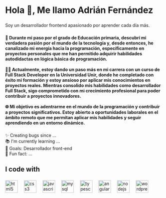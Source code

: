 <h1 align="left">Hola 👋, Me llamo Adrián Fernández</h1>

###

<p align="left">Soy un desarrollador frontend apasionado por aprender cada día más.</p>

###

<h4 align="left">🚀 Durante mi paso por el grado de Educación primaria, descubrí mi verdadera pasión por el mundo de la tecnología y, desde entonces, he canalizado mi energía hacia la programación, específicamente en proyectos personales que me han permitido adquirir habilidades autodidactas en lógica básica de programación.<br><br>👨‍💻 Actualmente, estoy dando un paso más en mi carrera con un curso de Full Stack Developer en la Universidad Unir, donde he completado con éxito mi formación y estoy ansioso por aplicar mis conocimientos en proyectos reales. Mientras consolido mis habilidades como desarrollador Full Stack, sigo comprometido con mi crecimiento profesional para poder contribuir a proyectos innovadores.<br><br>🌐 Mi objetivo es adentrarme en el mundo de la programación y contribuir a proyectos significativos. Estoy abierto a oportunidades laborales en el ámbito remoto que me permitan aplicar mis habilidades y seguir aprendiendo en un entorno dinámico.</h4>

###

<p align="left">✨ Creating bugs since ...<br>📚 I'm currently learning ...<br>🎯 Goals: Desarrollador front-end<br>🎲 Fun fact: ...</p>

###

<h2 align="left">I code with</h2>

###

<div align="left">
  <img src="https://cdn.jsdelivr.net/gh/devicons/devicon/icons/html5/html5-original.svg" height="40" alt="html5 logo"  />
  <img width="12" />
  <img src="https://cdn.jsdelivr.net/gh/devicons/devicon/icons/css3/css3-original.svg" height="40" alt="css3 logo"  />
  <img width="12" />
  <img src="https://cdn.jsdelivr.net/gh/devicons/devicon/icons/javascript/javascript-original.svg" height="40" alt="javascript logo"  />
  <img width="12" />
  <img src="https://cdn.jsdelivr.net/gh/devicons/devicon/icons/mysql/mysql-original.svg" height="40" alt="mysql logo"  />
  <img width="12" />
  <img src="https://cdn.jsdelivr.net/gh/devicons/devicon/icons/typescript/typescript-original.svg" height="40" alt="typescript logo"  />
  <img width="12" />
  <img src="https://cdn.jsdelivr.net/gh/devicons/devicon/icons/angularjs/angularjs-original.svg" height="40" alt="angularjs logo"  />
  <img width="12" />
  <img src="https://cdn.jsdelivr.net/gh/devicons/devicon/icons/nodejs/nodejs-original.svg" height="40" alt="nodejs logo"  />
  <img width="12" />
  <img src="https://cdn.jsdelivr.net/gh/devicons/devicon/icons/wordpress/wordpress-original.svg" height="40" alt="wordpress logo"  />
</div>

###
